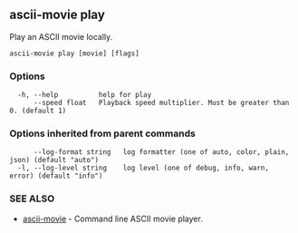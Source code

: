 ## ascii-movie play

Play an ASCII movie locally.

```
ascii-movie play [movie] [flags]
```

### Options

```
  -h, --help          help for play
      --speed float   Playback speed multiplier. Must be greater than 0. (default 1)
```

### Options inherited from parent commands

```
      --log-format string   log formatter (one of auto, color, plain, json) (default "auto")
  -l, --log-level string    log level (one of debug, info, warn, error) (default "info")
```

### SEE ALSO

* [ascii-movie](ascii-movie.md)	 - Command line ASCII movie player.

